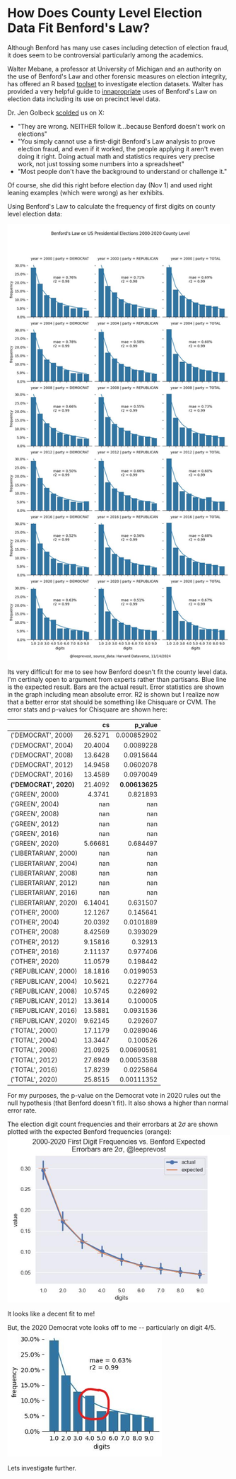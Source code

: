# How Does County Level Election Data Fit Benford's Law?
Although Benford has many use cases including detection of election fraud, it does seem to be controversial particularly
among the academics.

Walter Mebane, a professor at University of Michigan and an authority on the use of Benford's Law and other forensic measures 
on election integrity, has offered an R based [toolset](https://github.com/UMeforensics/eforensics_public) to investigate
election datasets.   Walter has provided a very helpful guide to [innapropriate](https://websites.umich.edu/~wmebane/inapB.pdf) uses of Benford's Law on election data including its
use on precinct level data.

Dr. Jen Golbeck [scolded](https://x.com/jengolbeck/status/1852531635662565599) us on X:
- "They are wrong. NEITHER follow it…because Benford doesn't work on elections"
- "You simply cannot use a first-digit Benford's Law analysis to prove election fraud, and even if it worked, the people applying it aren't even doing it right. Doing actual math and statistics requires very precise work, not just tossing some numbers into a spreadsheet"
- "Most people don't have the background to understand or challenge it."

Of course, she did this right before election day (Nov 1) and used right leaning examples (which were wrong) as her exhibits.

Using Benford's Law to calculate the frequency of first digits on county level election data:

![benford_facet](../img/benford_facet.jpg)

Its very difficult for me to see how Benford doesn't fit the county level data.  I'm certinaly open to argument from experts
rather than partisans.   Blue line is the expected result.  Bars are the actual result.  Error statistics 
are shown in the graph including mean absolute error.    R2 is shown but I realize now that a better error stat should be something like
Chisquare or CVM.   The error stats and p-values for Chisquare are shown here:

|                        |        cs |        p_value |
|:-----------------------|----------:|---------------:|
| ('DEMOCRAT', 2000)     |  26.5271  |    0.000852902 |
| ('DEMOCRAT', 2004)     |  20.4004  |      0.0089228 |
| ('DEMOCRAT', 2008)     |  13.6428  |      0.0915644 |
| ('DEMOCRAT', 2012)     |  14.9458  |      0.0602078 |
| ('DEMOCRAT', 2016)     |  13.4589  |      0.0970049 |
| **('DEMOCRAT', 2020)** |  21.4092  | **0.00613625** |
| ('GREEN', 2000)        |   4.3741  |       0.821893 |
| ('GREEN', 2004)        | nan       |            nan |
| ('GREEN', 2008)        | nan       |            nan |
| ('GREEN', 2012)        | nan       |            nan |
| ('GREEN', 2016)        | nan       |            nan |
| ('GREEN', 2020)        |   5.66681 |       0.684497 |
| ('LIBERTARIAN', 2000)  | nan       |            nan |
| ('LIBERTARIAN', 2004)  | nan       |            nan |
| ('LIBERTARIAN', 2008)  | nan       |            nan |
| ('LIBERTARIAN', 2012)  | nan       |            nan |
| ('LIBERTARIAN', 2016)  | nan       |            nan |
| ('LIBERTARIAN', 2020)  |   6.14041 |       0.631507 |
| ('OTHER', 2000)        |  12.1267  |       0.145641 |
| ('OTHER', 2004)        |  20.0392  |      0.0101889 |
| ('OTHER', 2008)        |   8.42569 |       0.393029 |
| ('OTHER', 2012)        |   9.15816 |        0.32913 |
| ('OTHER', 2016)        |   2.11137 |       0.977406 |
| ('OTHER', 2020)        |  11.0579  |       0.198442 |
| ('REPUBLICAN', 2000)   |  18.1816  |      0.0199053 |
| ('REPUBLICAN', 2004)   |  10.5621  |       0.227764 |
| ('REPUBLICAN', 2008)   |  10.5745  |       0.226992 |
| ('REPUBLICAN', 2012)   |  13.3614  |       0.100005 |
| ('REPUBLICAN', 2016)   |  13.5881  |      0.0931536 |
| ('REPUBLICAN', 2020)   |   9.62145 |       0.292607 |
| ('TOTAL', 2000)        |  17.1179  |      0.0289046 |
| ('TOTAL', 2004)        |  13.3447  |       0.100526 |
| ('TOTAL', 2008)        |  21.0925  |     0.00690581 |
| ('TOTAL', 2012)        |  27.6949  |     0.00053588 |
| ('TOTAL', 2016)        |  17.8239  |      0.0225864 |
| ('TOTAL', 2020)        |  25.8515  |     0.00111352 |

For my purposes, the p-value on the Democrat vote in 2020 rules out the null hypothesis (that Benford doesn't fit).  It also shows
a higher than normal error rate.

The election digit count frequencies and their errorbars at 2$\sigma$ are shown plotted with the expected Benford frequencies (orange):
![](../img/election_freq.jpg)

It looks like a decent fit to me!

But, the 2020 Democrat vote looks off to me -- particularly on digit 4/5.  
![](../img/benford_20_dem.jpg)

Lets investigate further.








